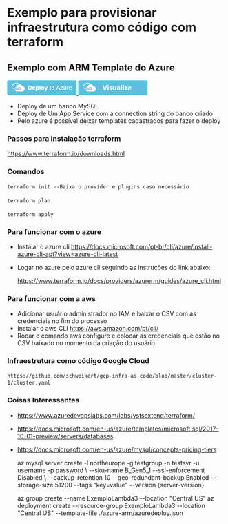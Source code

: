 # Exemplo para provisionar infraestrutura como código com terraform

## Exemplo com ARM Template do Azure

<a href="https://portal.azure.com/#create/Microsoft.Template/uri/https%3A%2F%2Fraw.githubusercontent.com%2Fsergioprates%2Fexemplo-terraform%2Fmaster%2Fazure-arm%2Fazuredeploy.json" target="_blank">
<img src="https://raw.githubusercontent.com/Azure/azure-quickstart-templates/master/1-CONTRIBUTION-GUIDE/images/deploytoazure.png"/>
</a><a href="http://armviz.io/#/?load=https%3A%2F%2Fraw.githubusercontent.com%2Fsergioprates%2Fexemplo-terraform%2Fmaster%2Fazure-arm%2Fazuredeploy.json" target="_blank">
<img src="https://raw.githubusercontent.com/Azure/azure-quickstart-templates/master/1-CONTRIBUTION-GUIDE/images/visualizebutton.png"/>
</a>

* Deploy de um banco MySQL
* Deploy de Um App Service com a connection string do banco criado
* Pelo azure é possível deixar templates cadastrados para fazer o deploy

### Passos para instalação terraform

https://www.terraform.io/downloads.html


### Comandos

    terraform init --Baixa o provider e plugins caso necessário

    terraform plan

    terraform apply

### Para funcionar com o azure

* Instalar o azure cli https://docs.microsoft.com/pt-br/cli/azure/install-azure-cli-apt?view=azure-cli-latest
* Logar no azure pelo azure cli seguindo as instruções do link abaixo:

    https://www.terraform.io/docs/providers/azurerm/guides/azure_cli.html

    

### Para funcionar com a aws

* Adicionar usuário administrador no IAM e baixar o CSV com as credenciais no fim do processo
* Instalar o aws CLI https://aws.amazon.com/pt/cli/
* Rodar o comando aws configure e colocar as credenciais que estão no CSV baixado no momento da criação do usuário

### Infraestrutura como código Google Cloud

    https://github.com/schweikert/gcp-infra-as-code/blob/master/cluster-1/cluster.yaml

### Coisas Interessantes

* https://www.azuredevopslabs.com/labs/vstsextend/terraform/
* https://docs.microsoft.com/en-us/azure/templates/microsoft.sql/2017-10-01-preview/servers/databases
* https://docs.microsoft.com/en-us/azure/mysql/concepts-pricing-tiers

    az mysql server create -l northeurope -g testgroup -n testsvr -u username -p password \ --sku-name B_Gen5_1 --ssl-enforcement Disabled \ --backup-retention 10 --geo-redundant-backup Enabled --storage-size 51200 --tags "key=value" --version {server-version}

    az group create --name ExemploLambda3 --location "Central US"
    az deployment create --resource-group ExemploLambda3 --location "Central US" --template-file ./azure-arm/azuredeploy.json



